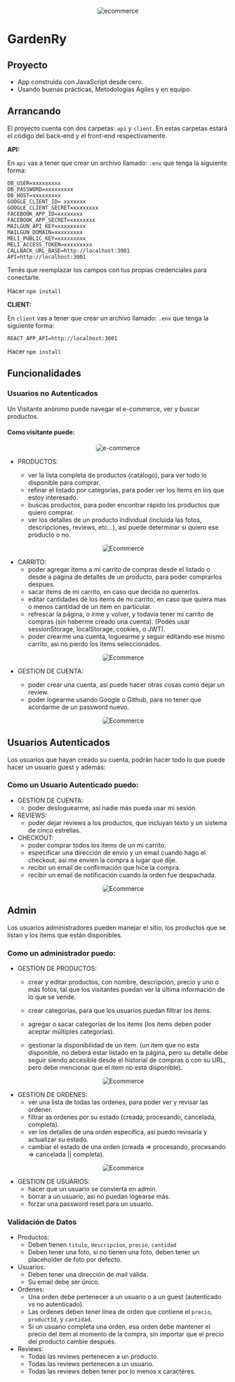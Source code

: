 <p align='center'>
    <img alt="ecommerce" style="border-radius:5px" src='./img/home.png' </img>
</p>

# GardenRy

## Proyecto

- App construida con JavaScript desde cero.
- Usando buenas prácticas,  Metodologías Ágiles y  en equipo.


## Arrancando

El proyecto cuenta con dos carpetas: `api` y `client`. En estas carpetas estará el código del back-end y el front-end respectivamente.


__API:__

En `api` vas a tener que crear un archivo llamado: `.env` que tenga la siguiente forma:

```
DB_USER=xxxxxxxxx
DB_PASSWORD=xxxxxxxxx
DB_HOST=xxxxxxxxx
GOOGLE_CLIENT_ID= xxxxxxx
GOOGLE_CLIENT_SECRET=xxxxxxxx
FACEBOOK_APP_ID=xxxxxxxx
FACEBOOK_APP_SECRET=xxxxxxxx
MAILGUN_API_KEY=xxxxxxxxx
MAILGUN_DOMAIN=xxxxxxxxx
MELI_PUBLIC_KEY=xxxxxxxxx
MELI_ACCESS_TOKEN=xxxxxxxxx
CALLBACK_URL_BASE=http://localhost:3001
API=http://localhost:3001
```
Tenés que reemplazar los campos con tus propias credenciales para conectarte. 

Hacer `npm install`

__CLIENT:__


En `client` vas a tener que crear un archivo llamado: `.env` que tenga la siguiente forma:

```
REACT_APP_API=http://localhost:3001
```

Hacer `npm install`


## Funcionalidades

### Usuarios no Autenticados

Un Visitante anónimo puede navegar el e-commerce, ver y buscar productos.

#### Como visitante puede:

<p align='center'>
    <img alt="e-commerce" style="border-radius:5px" src='./img/products.png' </img>
</p>

- PRODUCTOS:
    + ver la lista completa de productos (catálogo), para ver todo lo disponible para comprar.
    + refinar el listado por categorías, para poder ver los items en los que estoy interesado.
    + buscas productos, para poder encontrar rápido los productos que quiero comprar.
    + ver los detalles de un producto individual (incluida las fotos, descripciones, reviews, etc...), asi puede determinar si quiero ese producto o no.

    <p align='center'>
    <img alt="Ecommerce" style="border-radius:5px" src='./img/productDetail.png' </img>
</p>

- CARRITO:
    + poder agregar items a mi carrito de compras desde el listado o desde a página de detalles de un producto, para poder comprarlos despues.
    + sacar items de mi carrito, en caso que decida no quererlos.
    + editar cantidades de los items de mi carrito, en caso que quiera mas o menos cantidad de un item en particular.
    + refrescar la página, o irme y volver, y todavía tener mi carrito de compras (sin haberme creado una cuenta). (Podés usar sessionStorage, localStorage, cookies, o JWT).
    + poder crearme una cuenta, loguearme y seguir editando ese mismo carrito, asi no pierdo los items seleccionados.
    <p align='center'>
    <img alt="Ecommerce" style="border-radius:5px" src='./img/shopCart.png' </img>
</p>

- GESTION DE CUENTA:
    + poder crear una cuenta, asi puede hacer otras cosas como dejar un review.
    + poder logearme usando Google o Github, para no tener que acordarme de un password nuevo.

    <p align='center'>
    <img alt="Ecommerce" style="border-radius:5px" src='./img/register.png' </img>
</p>

## Usuarios Autenticados

Los usuarios que hayan creado su cuenta, podrán hacer todo lo que puede hacer un usuario guest y además:

### Como un Usuario Autenticado puedo:

- GESTION DE CUENTA:
    + poder desloguearme, asi nadie más pueda usar mi sesión.
- REVIEWS:
    + poder dejar reviews a los productos, que incluyan texto y un sistema de cinco estrellas.
- CHECKOUT:
    + poder comprar todos los items de un mi carrito.
    + especificar una dirección de envio y un email cuando hago el checkout, asi me envien la compra a lugar que dije.
    + recibir un email de confirmación que hice la compra.
    + recibir un email de notificación cuando la orden fue despachada.
    <p align='center'>
    <img alt="Ecommerce" style="border-radius:5px" src='./img/finish.png' </img>
</p>

## Admin

Los usuarios administradores pueden manejar el sitio, los productos que se listan y los items que están disponibles.

### Como un administrador puedo:

- GESTION DE PRODUCTOS:
    +  crear y editar productos, con nombre, descripción, precio y uno o más fotos, tal que los visitantes puedan ver la última información de lo que se vende.
    
    +  crear categorías, para que los usuarios puedan filtrar los items.
    +  agregar o sacar categorías de los items (los items deben poder aceptar múltiples categorías).
    + gestionar la disponibilidad de un item. (un item que no esta disponible, no deberá estar listado en la página, pero su detalle debe seguir siendo accesible desde el historial de compras o con su URL, pero debe mencionar que el item no está disponible).
    <p align='center'>
    <img alt="Ecommerce" style="border-radius:5px" src='./img/modal.png' </img>
</p>


- GESTION DE ORDENES:
    +  ver una lista de todas las ordenes, para poder ver y revisar las ordener.
    +  filtrar as ordenes por su estado (creada, procesando, cancelada, completa).
    + ver los detalles de una orden específica, asi puedo revisarla y actualizar su estado.
    +  cambiar el estado de una orden (creada => procesando, procesando => cancelada || completa).
    <p align='center'>
    <img alt="Ecommerce" style="border-radius:5px" src='./img/listOrders.png' </img>
</p>

- GESTION DE USUARIOS:
    +  hacer que un usuario se convierta en admin.
    + borrar a un usuario, asi no puedan logearse más.
    + forzar una password reset para un usuario.

### Validación de Datos

- Productos:
    + Deben tienen `titulo`, `descripcion`, `precio`, `cantidad`
    + Deben tener una foto, si no tienen una foto, deben tener un placeholder de foto por defecto.
- Usuarios:
    + Deben tener una dirección de mail válida.
    + Su email debe ser único.
- Ordenes:
    + Una orden debe pertenecer a un usuario o a un guest (autenticado vs no autenticado).
    + Las ordenes deben tener línea de orden que contiene el `precio`, `productId`, y `cantidad`.
    + Si un usuario completa una orden, esa orden debe mantener el precio del item al momento de la compra, sin importar que el precio del producto cambie después.
- Reviews:
    + Todas las reviews pertenecen a un producto.
    + Todas las reviews pertenecen a un usuario.
    + Todas las reviews deben tener por lo menos x caractéres.

